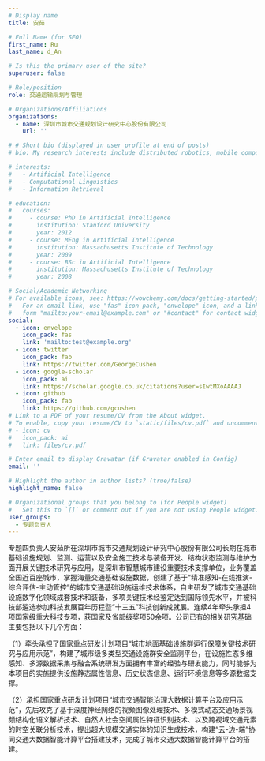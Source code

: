 ```yaml
---
# Display name
title: 安茹

# Full Name (for SEO)
first_name: Ru
last_name: d_An

# Is this the primary user of the site?
superuser: false

# Role/position
role: 交通运输规划与管理

# Organizations/Affiliations
organizations:
  - name: 深圳市城市交通规划设计研究中心股份有限公司
    url: ''

# # Short bio (displayed in user profile at end of posts)
# bio: My research interests include distributed robotics, mobile computing and programmable matter.

# interests:
#   - Artificial Intelligence
#   - Computational Linguistics
#   - Information Retrieval

# education:
#   courses:
#     - course: PhD in Artificial Intelligence
#       institution: Stanford University
#       year: 2012
#     - course: MEng in Artificial Intelligence
#       institution: Massachusetts Institute of Technology
#       year: 2009
#     - course: BSc in Artificial Intelligence
#       institution: Massachusetts Institute of Technology
#       year: 2008

# Social/Academic Networking
# For available icons, see: https://wowchemy.com/docs/getting-started/page-builder/#icons
#   For an email link, use "fas" icon pack, "envelope" icon, and a link in the
#   form "mailto:your-email@example.com" or "#contact" for contact widget.
social:
  - icon: envelope
    icon_pack: fas
    link: 'mailto:test@example.org'
  - icon: twitter
    icon_pack: fab
    link: https://twitter.com/GeorgeCushen
  - icon: google-scholar
    icon_pack: ai
    link: https://scholar.google.co.uk/citations?user=sIwtMXoAAAAJ
  - icon: github
    icon_pack: fab
    link: https://github.com/gcushen
# Link to a PDF of your resume/CV from the About widget.
# To enable, copy your resume/CV to `static/files/cv.pdf` and uncomment the lines below.
# - icon: cv
#   icon_pack: ai
#   link: files/cv.pdf

# Enter email to display Gravatar (if Gravatar enabled in Config)
email: ''

# Highlight the author in author lists? (true/false)
highlight_name: false

# Organizational groups that you belong to (for People widget)
#   Set this to `[]` or comment out if you are not using People widget.
user_groups:
  - 专题负责人
---
```


专题四负责人安茹所在深圳市城市交通规划设计研究中心股份有限公司长期在城市基础设施规划、监测、运营以及安全施工技术与装备开发、结构状态监测与维护方面开展关键技术研究与应用，是深圳市智慧城市建设重要技术支撑单位，业务覆盖全国近百座城市，掌握海量交通基础设施数据，创建了基于“精准感知-在线推演-综合评估-主动管控”的城市交通基础设施运维技术体系，自主研发了城市交通基础设施数字化领域成套技术和装备，多项关键技术经鉴定达到国际领先水平，并被科技部遴选参加科技发展百年历程暨“十三五”科技创新成就展。连续4年牵头承担4项国家级重大科技专项，获国家及省部级奖项50余项。公司已有的相关研究基础主要包括以下几个方面：

（1）牵头承担了国家重点研发计划项目“城市地面基础设施群运行保障关键技术研究与应用示范”，构建了城市级多类型交通设施群安全监测平台，在设施性态多维感知、多源数据采集与融合系统研发方面拥有丰富的经验与研发能力，同时能够为本项目的实施提供设施静态属性信息、历史状态信息、运行环境信息等多源数据支撑。

（2）承担国家重点研发计划项目“城市交通智能治理大数据计算平台及应用示范”，先后攻克了基于深度神经网络的视频图像处理技术、多模式动态交通场景视频结构化语义解析技术、自然人社会空间属性特征识别技术、以及跨视域交通元素的时空关联分析技术，提出超大规模交通实体的知识生成技术，构建“云-边-端”协同交通大数据智能计算平台搭建技术，完成了城市交通大数据智能计算平台的搭建。

